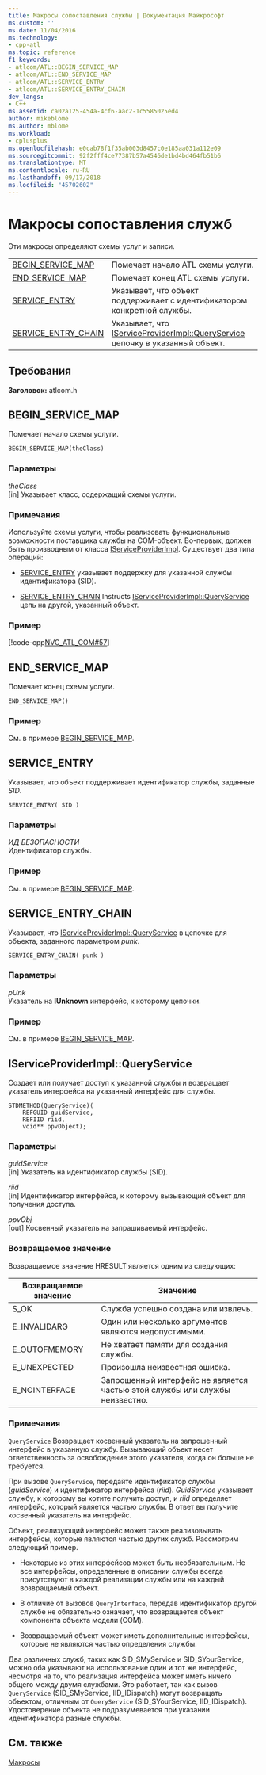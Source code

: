```yaml
---
title: Макросы сопоставления службы | Документация Майкрософт
ms.custom: ''
ms.date: 11/04/2016
ms.technology:
- cpp-atl
ms.topic: reference
f1_keywords:
- atlcom/ATL::BEGIN_SERVICE_MAP
- atlcom/ATL::END_SERVICE_MAP
- atlcom/ATL::SERVICE_ENTRY
- atlcom/ATL::SERVICE_ENTRY_CHAIN
dev_langs:
- C++
ms.assetid: ca02a125-454a-4cf6-aac2-1c5585025ed4
author: mikeblome
ms.author: mblome
ms.workload:
- cplusplus
ms.openlocfilehash: e0cab78f1f35ab003d8457c0e185aa031a112e09
ms.sourcegitcommit: 92f2fff4ce77387b57a4546de1bd4bd464fb51b6
ms.translationtype: MT
ms.contentlocale: ru-RU
ms.lasthandoff: 09/17/2018
ms.locfileid: "45702602"
---
```

# <a name="service-map-macros"></a>Макросы сопоставления служб

Эти макросы определяют схемы услуг и записи.

|||
|-|-|
|[BEGIN_SERVICE_MAP](#begin_service_map)|Помечает начало ATL схемы услуги.|
|[END_SERVICE_MAP](#end_service_map)|Помечает конец ATL схемы услуги.|
|[SERVICE_ENTRY](#service_entry)|Указывает, что объект поддерживает с идентификатором конкретной службы.|
|[SERVICE_ENTRY_CHAIN](#service_entry_chain)|Указывает, что [IServiceProviderImpl::QueryService](#queryservice) цепочку в указанный объект.|  

## <a name="requirements"></a>Требования

**Заголовок:** atlcom.h

##  <a name="begin_service_map"></a>  BEGIN_SERVICE_MAP

Помечает начало схемы услуги.

```
BEGIN_SERVICE_MAP(theClass)
```

### <a name="parameters"></a>Параметры

*theClass*  
[in] Указывает класс, содержащий схемы услуги.

### <a name="remarks"></a>Примечания

Используйте схемы услуги, чтобы реализовать функциональные возможности поставщика службы на COM-объект. Во-первых, должен быть производным от класса [IServiceProviderImpl](../../atl/reference/iserviceproviderimpl-class.md). Существует два типа операций:

- [SERVICE_ENTRY](#service_entry) указывает поддержку для указанной службы идентификатора (SID).

- [SERVICE_ENTRY_CHAIN](#service_entry_chain) Instructs [IServiceProviderImpl::QueryService](#queryservice) цепь на другой, указанный объект.

### <a name="example"></a>Пример

[!code-cpp[NVC_ATL_COM#57](../../atl/codesnippet/cpp/service-map-macros_1.h)]

##  <a name="end_service_map"></a>  END_SERVICE_MAP

Помечает конец схемы услуги.

```
END_SERVICE_MAP()
```

### <a name="example"></a>Пример

См. в примере [BEGIN_SERVICE_MAP](#begin_service_map).

##  <a name="service_entry"></a>  SERVICE_ENTRY

Указывает, что объект поддерживает идентификатор службы, заданные *SID*.

```
SERVICE_ENTRY( SID )
```

### <a name="parameters"></a>Параметры

*ИД БЕЗОПАСНОСТИ*  
Идентификатор службы.

### <a name="example"></a>Пример

См. в примере [BEGIN_SERVICE_MAP](#begin_service_map).

##  <a name="service_entry_chain"></a>  SERVICE_ENTRY_CHAIN

Указывает, что [IServiceProviderImpl::QueryService](#queryservice) в цепочке для объекта, заданного параметром *punk*.

```
SERVICE_ENTRY_CHAIN( punk )
```

### <a name="parameters"></a>Параметры

*pUnk*  
Указатель на **IUnknown** интерфейс, к которому цепочки.

### <a name="example"></a>Пример

См. в примере [BEGIN_SERVICE_MAP](#begin_service_map).

##  <a name="queryservice"></a>  IServiceProviderImpl::QueryService

Создает или получает доступ к указанной службы и возвращает указатель интерфейса на указанный интерфейс для службы.

```
STDMETHOD(QueryService)( 
    REFGUID guidService,
    REFIID riid,
    void** ppvObject);
```

### <a name="parameters"></a>Параметры

*guidService*<br/>
[in] Указатель на идентификатор службы (SID).

*riid*<br/>
[in] Идентификатор интерфейса, к которому вызывающий объект для получения доступа.

*ppvObj*<br/>
[out] Косвенный указатель на запрашиваемый интерфейс.

### <a name="return-value"></a>Возвращаемое значение

Возвращаемое значение HRESULT является одним из следующих:

|Возвращаемое значение|Значение|
|------------------|-------------|
|S_OK|Служба успешно создана или извлечь.|
|E_INVALIDARG|Один или несколько аргументов являются недопустимыми.|
|E_OUTOFMEMORY|Не хватает памяти для создания службы.|
|E_UNEXPECTED|Произошла неизвестная ошибка.|
|E_NOINTERFACE|Запрошенный интерфейс не является частью этой службы или службы неизвестно.|

### <a name="remarks"></a>Примечания

`QueryService` Возвращает косвенный указатель на запрошенный интерфейс в указанную службу. Вызывающий объект несет ответственность за освобождение этого указателя, когда он больше не требуется.

При вызове `QueryService`, передайте идентификатор службы (*guidService*) и идентификатор интерфейса (*riid*). *GuidService* указывает службу, к которому вы хотите получить доступ, и *riid* определяет интерфейс, который является частью службы. В ответ вы получите косвенный указатель на интерфейс.

Объект, реализующий интерфейс может также реализовывать интерфейсы, которые являются частью других служб. Рассмотрим следующий пример.

- Некоторые из этих интерфейсов может быть необязательным. Не все интерфейсы, определенные в описании службы всегда присутствуют в каждой реализации службы или на каждый возвращаемый объект.

- В отличие от вызовов `QueryInterface`, передав идентификатор другой службе не обязательно означает, что возвращается объект компонента объекта модели (COM).

- Возвращаемый объект может иметь дополнительные интерфейсы, которые не являются частью определения службы.

Два различных служб, таких как SID_SMyService и SID_SYourService, можно оба указывают на использование один и тот же интерфейс, несмотря на то, что реализация интерфейса может иметь ничего общего между двумя службами. Это работает, так как вызов `QueryService` (SID_SMyService, IID_IDispatch) могут возвращать объектом, отличным от `QueryService` (SID_SYourService, IID_IDispatch). Удостоверение объекта не подразумевается при указании идентификатора разные службы.

## <a name="see-also"></a>См. также

[Макросы](../../atl/reference/atl-macros.md)

